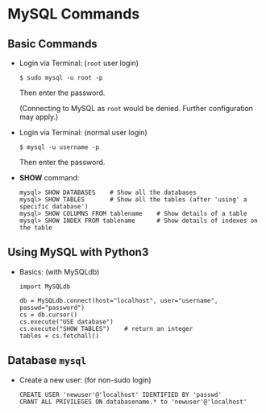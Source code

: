 # MySQL Commands

## Basic Commands

* Login via Terminal: (`root` user login)

  ```
  $ sudo mysql -u root -p
  ```

  Then enter the password.

  (Connecting to MySQL as `root` would be denied. Further configuration may apply.)

* Login via Terminal: (normal user login)

  ```
  $ mysql -u username -p
  ```

  Then enter the password.

* **SHOW** command:

  ```
  mysql> SHOW DATABASES    # Show all the databases
  mysql> SHOW TABLES       # Show all the tables (after 'using' a specific database')
  mysql> SHOW COLUMNS FROM tablename    # Show details of a table
  mysql> SHOW INDEX FROM tablename      # Show details of indexes on the table
  ```

## Using MySQL with Python3

* Basics: (with MySQLdb)

  ```
  import MySQLdb

  db = MySQLdb.connect(host="localhost", user="username", passwd="password")
  cs = db.cursor()
  cs.execute("USE database")
  cs.execute("SHOW TABLES")    # return an integer
  tables = cs.fetchall()
  ```

## Database `mysql`

* Create a new user: (for non-sudo login)

  ```
  CREATE USER 'newuser'@'localhost' IDENTIFIED BY 'passwd'
  CRANT ALL PRIVILEGES ON databasename.* to 'newuser'@'localhost'
  ```
